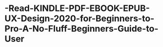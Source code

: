 # -Read-KINDLE-PDF-EBOOK-EPUB-UX-Design-2020-for-Beginners-to-Pro-A-No-Fluff-Beginners-Guide-to-User